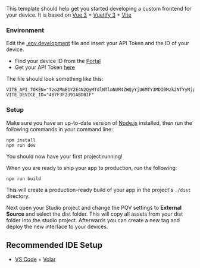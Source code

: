 This template should help get you started developing a custom frontend for your device.
It is based on [Vue 3](https://vuejs.org/) + [Vuetify 3](https://next.vuetifyjs.com/en/) + [Vite](https://vitejs.dev/)

### Environment

Edit the [.env.development](.env.development) file and insert your API Token and the ID of your device.
 - Find your device ID from the [Portal](https://portal.microtronics.one)
 - Get your API Token [here](https://docs.microtronics.one/articles/26#generate-an-api-token)

The file should look something like this:
````
VITE_API_TOKEN="Tzo2MmE1Y2E4N2QyMTdlNTlmNUM4ZWQyYjU6MTY3MDI0Mzk2NTYyMjpmYTFjZDM5Yi1jZmYyLTRhNzYtODg1NS00MDc3ODRiMzcwYjg="
VITE_DEVICE_ID="4B7F3F2391ABDB1F"
````

### Setup

Make sure you have an up-to-date version of [Node.js](https://nodejs.org/en/) installed, then run the following commands 
in your command line:

````
npm install
npm run dev
```` 

You should now have your first project running!

When you are ready to ship your app to production, run the following:  
````
npm run build
````
This will create a production-ready build of your app in the project's ``./dist`` directory.

Next open your Studio project and change the POV settings to **External Source** and select the dist folder.
This will copy all assets from your dist folder into the studio project. 
Afterwards you can create a new tag and deploy the new interface to your devices.

## Recommended IDE Setup

- [VS Code](https://code.visualstudio.com/) + [Volar](https://marketplace.visualstudio.com/items?itemName=Vue.volar)
